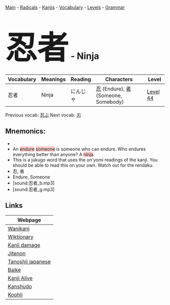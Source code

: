 <style> bigfont {font-size: 100px}</style>
[Main](../README.md) -
[Radicals](../radicals.md) -
[Kanjis](../kanjis.md) -
[Vocabulary](../vocabulary.md) -
[Levels](../levels.md) -
[Grammar](../grammar.md)
# <bigfont> 忍者</bigfont> - Ninja 

| Vocabulary | Meanings | Reading | Characters | Level |
| --- | --- | --- | --- | --- |
| 忍者 | Ninja | にんじゃ |  [忍](../kanjis/忍.md) (Endure), [者](../kanjis/者.md) (Someone, Somebody) | [Level 44](../levels/wk_level44.md) |

Previous vocab: [忍ぶ](忍ぶ.md) Next vocab: [刃](刃.md) 

## Mnemonics:

* 
* An <span style="background-color:#ffcccb"> endure</span> <span style="background-color:#ffcccb"> someone</span> is someone who can endure. Who endures everything better than anyone? A <span style="background-color:#ffcccb"> ninja</span>.
* This is a jukugo word that uses the on'yomi readings of the kanji. You should be able to read this on your own. Watch out for the rendaku.
* 忍, 者
* Endure, Someone
* [sound:忍者_b.mp3]
* [sound:忍者_g.mp3]


## Links 

| Webpage |
| --- |
| [Wanikani          ](https://www.wanikani.com/kanji/忍者) |
| [Wiktionary        ](https://en.wiktionary.org/wiki/忍者) |
| [Kanji damage      ](http://www.kanjidamage.com/kanji/search?utf8=✓&q=忍者) |
| [Jitenon           ](https://jitenon.com/kanji/忍者) |
| [Tanoshii japanese ](https://www.tanoshiijapanese.com/dictionary/kanji.cfm?k=忍者) |
| [Baike             ](https://baike.baidu.com/item/忍者) |
| [Kanji Alive       ](https://app.kanjialive.com/忍者) |
| [Kanshudo          ](https://www.kanshudo.com/searchmn?q=忍者) |
| [Koohii            ](https://kanji.koohii.com/study/kanji/忍者) |
